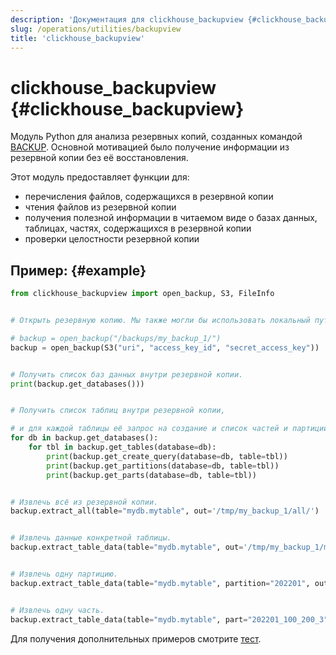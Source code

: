 ```yaml
---
description: 'Документация для clickhouse_backupview {#clickhouse_backupview}'
slug: /operations/utilities/backupview
title: 'clickhouse_backupview'
---
```



# clickhouse_backupview {#clickhouse_backupview}

Модуль Python для анализа резервных копий, созданных командой [BACKUP](/operations/backup). Основной мотивацией было получение информации из резервной копии без её восстановления.

Этот модуль предоставляет функции для:
- перечисления файлов, содержащихся в резервной копии
- чтения файлов из резервной копии
- получения полезной информации в читаемом виде о базах данных, таблицах, частях, содержащихся в резервной копии
- проверки целостности резервной копии

## Пример: {#example}

```python
from clickhouse_backupview import open_backup, S3, FileInfo


# Открыть резервную копию. Мы также могли бы использовать локальный путь:

# backup = open_backup("/backups/my_backup_1/")
backup = open_backup(S3("uri", "access_key_id", "secret_access_key"))


# Получить список баз данных внутри резервной копии.
print(backup.get_databases()))


# Получить список таблиц внутри резервной копии,

# и для каждой таблицы её запрос на создание и список частей и партиций.
for db in backup.get_databases():
    for tbl in backup.get_tables(database=db):
        print(backup.get_create_query(database=db, table=tbl))
        print(backup.get_partitions(database=db, table=tbl))
        print(backup.get_parts(database=db, table=tbl))


# Извлечь всё из резервной копии.
backup.extract_all(table="mydb.mytable", out='/tmp/my_backup_1/all/')


# Извлечь данные конкретной таблицы.
backup.extract_table_data(table="mydb.mytable", out='/tmp/my_backup_1/mytable/')


# Извлечь одну партицию.
backup.extract_table_data(table="mydb.mytable", partition="202201", out='/tmp/my_backup_1/202201/')


# Извлечь одну часть.
backup.extract_table_data(table="mydb.mytable", part="202201_100_200_3", out='/tmp/my_backup_1/202201_100_200_3/')
```

Для получения дополнительных примеров смотрите [тест](https://github.com/ClickHouse/ClickHouse/blob/master/utils/backupview/test/test.py).
